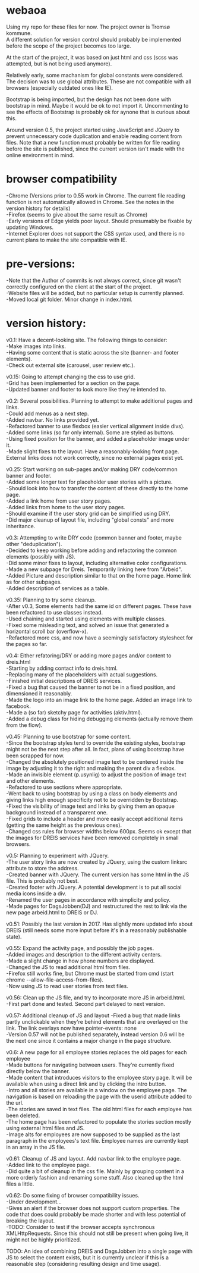 # webaoa
Using my repo for these files for now. The project owner is Tromsø kommune.  
A different solution for version control should probably be implemented before the scope of the project becomes too large.  

At the start of the project, it was based on just html and css (scss was attempted, but is not being used anymore).  

Relatively early, some machanism for global constants were considered. The decision was to use global attributes. These are not compatible with all browsers (especially outdated ones like IE).  

Bootstrap is being imported, but the design has not been done with bootstrap in mind. Maybe it would be ok to not import it. Uncommenting to see the effects of Bootstrap is probably ok for aynone that is curious about this.  

Around version 0.5, the project started using JavaScript and JQuery to prevent unnecessary code duplication and enable reading content from files. Note that a new function must probably be written for file reading before the site is published, since the current version isn't made with the online environment in mind.  

# browser compatibility
-Chrome  (Versions prior to 0.55 work in Chrome. The current file reading function is not automatically allowed in Chrome. See the notes in the version history for details)  
-Firefox (seems to give about the same result as Chrome)  
-Early versions of Edge yields poor layout. Should presumably be fixable by updating Windows.  
-Internet Explorer does not support the CSS syntax used, and there is no current plans to make the site compatible with IE.  

# pre-versions:
-Note that the Author of commits is not always correct, since git wasn't correctly configured on the client at the start of the project.  
-Website files will be added, but no particular setup is currently planned.  
-Moved local git folder. Minor change in index.html.  

# version history:
v0.1: Have a decent-looking site. The following things to consider:  
-Make images into links.  
-Having some content that is static across the site (banner- and footer elements).  
-Check out external site (carousel, user review etc.).  

v0.15: Going to attempt changing the css to use grid.  
-Grid has been implemented for a section on the page.  
-Updated banner and footer to look more like they're intended to.  

v0.2: Several possibilities. Planning to attempt to make additional pages and links.  
-Could add menus as a next step.  
-Added navbar. No links provided yet.  
-Refactored banner to use flexbox (easier vertical alignment inside divs).  
-Added some links (so far only internal). Some are styled as buttons.  
-Using fixed position for the banner, and added a placeholder image under it.  
-Made slight fixes to the layout. Have a reasonably-looking front page. External links does not work correctly, since no external pages exist yet.  

v0.25: Start working on sub-pages and/or making DRY code/common banner and footer.  
-Added some longer text for placeholder user stories with a picture.  
-Should look into how to transfer the content of these directly to the home page.  
-Added a link home from user story pages.  
-Added links from home to the user story pages.  
-Should examine if the user story grid can be simplified using DRY.  
-Did major cleanup of layout file, including "global consts" and more inheritance.  

v0.3: Attempting to write DRY code (common banner and footer, maybe other "deduplication").  
-Decided to keep working before adding and refactoring the common elements (possibly with JS).  
-Did some minor fixes to layout, including alternative color configurations.  
-Made a new subpage for Dreis. Temporarily linking here from "Arbeid".  
-Added Picture and description similar to that on the home page.  Home link as for other subpages.  
-Added description of services as a table.  

v0.35: Planning to try some cleanup.  
-After v0.3, Some elements had the same id on different pages. These have been refactored to use classes instead.  
-Used chaining and started using elements with multiple classes.  
-Fixed some misleading text, and solved an issue that generated a horizontal scroll bar (overflow-x).  
-Refactored more css, and now have a seemingly satisfactory stylesheet for the pages so far.  

v0.4: Either refatoring/DRY or adding more pages and/or content to dreis.html  
-Starting by adding contact info to dreis.html.  
-Replacing many of the placeholders with actual suggestions.  
-Finished initial descriptions of DREIS services.  
-Fixed a bug that caused the banner to not be in a fixed position, and dimensioned it reasonably.  
-Made the logo into an image link to the home page.  Added an image link to facebook.  
-Made a (so far) sketchy page for activities (aktiv.html).  
-Added a debug class for hiding debugging elements (actually remove them from the flow).  

v0.45: Planning to use bootstrap for some content.  
-Since the bootstrap styles tend to override the existing styles, bootstrap might not be the next step after all. In fact, plans of using bootstrap have been scrapped for now.  
-Changed the absolutely positioned image text to be centered inside the image by adjusting it to the right and making the parent div a flexbox.  
-Made an invisible element (p.usynlig) to adjust the position of image text and other elements.  
-Refactored to use sections where appropriate.  
-Went back to using bootstrap by using a class on body elements and giving links high enough specificity not to be overridden by Bootstrap.  
-Fixed the visibility of image text and links by giving them an opaque background instead of a transparent one.  
-Fixed grids to include a header and more easily accept additional items (getting the same height as the previous ones).  
-Changed css rules for browser widths below 600px. Seems ok except that the images for DREIS services have been removed completely in small browsers.  

v0.5: Planning to experiment with JQuery.  
-The user story links are now created by JQuery, using the custom linksrc attribute to store the address.  
-Created banner with JQuery. The current version has some html in the JS file. This is probably not best.  
-Created footer with JQuery. A potential development is to put all social media icons inside a div.  
-Renamed the user pages in accordance with simplicity and policy.  
-Made pages for DagsJobben(DJ) and restructured the rest to link via the new page arbeid.html to DREIS or DJ.  

v0.51: Possibly the last version in 2017. Has slightly more updated info about DREIS (still needs some more input before it's in a reasonably publishable state).  

v0.55: Expand the activity page, and possibly the job pages.  
-Added images and description to the different activity centers.  
-Made a slight change in how phone numbers are displayed.  
-Changed the JS to read additional html from files.  
-Firefox still works fine, but Chrome must be started from cmd (start chrome --allow-file-access-from-files).  
-Now using JS to read user stories from text files.  

v0.56: Clean up the JS file, and try to incorporate more JS in arbeid.html.  
-First part done and tested. Second part delayed to next version.

v0.57: Additional cleanup of JS and layout
-Fixed a bug that made links partly unclickable when they're behind elements that are overlayed on the link. The link overlays now have pointer-events: none  
-Version 0.57 will not be published separately, instead version 0.6 will be the next one since it contains a major change in the page structure.  

v0.6: A new page for all employee stories replaces the old pages for each employee  
-Made buttons for navigating between users. They're currently fixed directly below the banner.  
-Made content that introduces visitors to the employee story page.  It will be available when using a direct link and by clicking the intro button.  
-Intro and all stories are available in a window on the employee page. The navigation is based on reloading the page with the userid attribute added to the url.  
-The stories are saved in text files. The old html files for each employee has been deleted.  
-The home page has been refactored to populate the stories section mostly using external html files and JS.  
-Image alts for employees are now supposed to be supplied as the last paragraph in the employees's text file. Employee names are currently kept in an array in the JS file.  

v0.61: Cleanup of JS and layout. Add navbar link to the employee page.  
-Added link to the employee page.  
-Did quite a bit of cleanup in the css file. Mainly by grouping content in a more orderly fashion and renaming some stuff. Also cleaned up the html files a little.  

v0.62: Do some fixing of browser compatibility issues.  
-Under development...  
-Gives an alert if the browser does not support custom properties. The code that does could probably be made shorter and with less potential of breaking the layout.  
-TODO: Consider to test if the browser accepts synchronous XMLHttpRequests. Since this should not still be present when going live, it might not be highly prioritized.  

TODO: An idea of combining DREIS and DagsJobben into a single page with JS to select the content exists, but it is currently unclear if this is a reasonable step (considering resulting design and time usage).  
